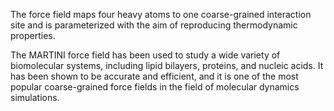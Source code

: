 The force field maps four heavy atoms to one coarse-grained interaction site and is parameterized with the aim of reproducing thermodynamic properties.

The MARTINI force field has been used to study a wide variety of biomolecular systems, including lipid bilayers, proteins, and nucleic acids. It has been shown to be accurate and efficient, and it is one of the most popular coarse-grained force fields in the field of molecular dynamics simulations.

